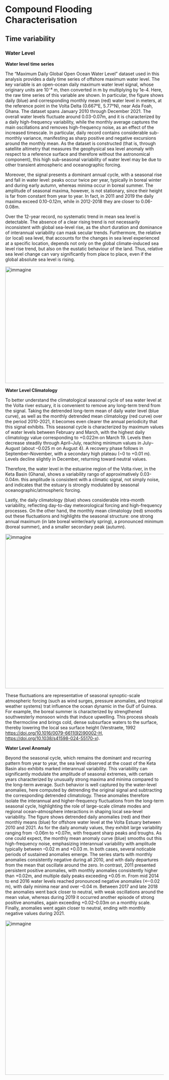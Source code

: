 # Compound Flooding Characterisation
## Time variability 

### Water Level

**Water level time series**

The “Maximum Daily Global Open Ocean Water Level” dataset used in this analysis provides a daily time series of offshore maximum water level. The key variable is an open-ocean daily maximum water level signal, whose originary units are 10⁻⁴ m, then converted in m by multiplying by 1e-4. Here, the raw time series of this variable are shown. In particular, the figure shows daily (blue) and corresponding monthly mean (red) water level in meters, at the reference point in the Volta Delta (0.667°E, 5.77°N), near Ada Foah, Ghana. The dataset spans January 2010 through December 2021. The overall water levels fluctuate around 0.03-0.07m, and it is characterized by a daily high-frequency variability, while the monthly average captures the main oscillations and removes high-frequency noise, as an effect of the increased timescale. In particular, daily record contains considerable sub-monthly variance, manifesting as sharp positive and negative excursions around the monthly mean. 
As the dataset is constructed (that is, through satellite altimetry that measures the geophysical sea level anomaly with respect to a reference surface and therefore without the astronomical component), this high sub-seasonal variability of water level may be due to other transient atmospheric and oceanographic forcing.

Moreover, the signal presents a dominant annual cycle, with a seasonal rise and fall in water level: peaks occur twice per year, typically in boreal winter and during early autumn, whereas minima occur in boreal summer. The amplitude of seasonal maxima, however, is not stationary, since their height is far from constant from year to year. In fact, in 2011 and 2019 the daily maxima exceed 0.10-0.12m, while in 2012-2018 they are closer to 0.06-0.08m. 

Over the 12-year record, no systematic trend in mean sea level is detectable. The absence of a clear rising trend is not necessarily inconsistent with global sea-level rise, as the short duration and dominance of interannual variability can mask secular trends. Furthermore, the relative (or local) sea level, that accounts for the changes in sea level experienced at a specific location, depends not only on the global climate-induced sea level rise trend, but also on the eustatic behaviour of the land. Thus, relative sea level change can vary significantly from place to place, even if the global absolute sea level is rising.

<img width="800" height="370" alt="immagine" src="https://github.com/user-attachments/assets/eff242ea-eece-42bc-bc2f-405eeea29bc8" />

**Water Level Climatology**

To better understand the climatological seasonal cycle of sea water level at the Volta river estuary, it is convenient to remove any long-term trend from the signal. Taking the detrended long-term mean of daily water level (blue curve), as well as the monthly detrended mean climatology (red curve) over the period 2010-2021, it becomes even clearer the annual periodicity that this signal exhibits. This seasonal cycle is characterized by maximum values of water levels between February and March, with the highest daily climatology value corresponding to +0.022m on March 19. Levels then decrease steadily through April–July, reaching minimum values in July–August (about –0.025 m on August 4). A recovery phase follows in September–November, with a secondary high plateau (~0 to +0.01 m). Levels decline slightly in December, returning toward neutral values.

Therefore, the water level in the estuarine region of the Volta river, in the Keta Basin (Ghana), shows a variability rango of approximatively 0.03-0.04m. this amplitude is consistent with a climatic signal, not simply noise, and indicates that the estuary is strongly modulated by seasonal oceanographic/atmospheric forcing.

Lastly, the daily climatology (blue) shows considerable intra-month variability, reflecting day-to-day meteorological forcing and high-frequency processes. On the other hand, the monthly mean climatology (red) smooths out these fluctuations and highlights the seasonal structure: one strong annual maximum (in late boreal winter/early spring), a pronounced minimum (boreal summer), and a smaller secondary peak (autumn).

<img width="700" height="490" alt="immagine" src="https://github.com/user-attachments/assets/f4fe78a6-309f-4add-b192-100f8a3fff68" />

These fluctuations are representative of seasonal synoptic-scale atmospheric forcing (such as wind surges, pressure anomalies, and tropical weather systems) trat influence the ocean dynamic in the Gulf of Guinea. For example, the boreal summer is characterized by strengthened southwesterly monsoon winds that induce upwelling. This process shoals the thermocline and brings cold, dense subsurface waters to the surface, thereby lowering the local sea surface height (Verstraete, 1992 https://doi.org/10.1016/0079-6611(92)90002-H, https://doi.org/10.1038/s41598-024-55170-x). 

**Water Level Anomaly**

Beyond the seasonal cycle, which remains the dominant and recurring pattern from year to year, the sea level observed at the coast of the Keta Basin also exhibits marked interannual variability. This variability can significantly modulate the amplitude of seasonal extremes, with certain years characterized by unusually strong maxima and minima compared to the long-term average. Such behavior is well captured by the water-level anomalies, here computed by detrending the original signal and subtracting the corresponding detrended climatology. These anomalies therefore isolate the interannual and higher-frequency fluctuations from the long-term seasonal cycle, highlighting the role of large-scale climate modes and regional ocean–atmosphere interactions in shaping local sea-level variability. The figure shows detrended daily anomalies (red) and their monthly means (blue) for offshore water level at the Volta Estuary between 2010 and 2021. As for the daily anomaly values, they exhibit large variability ranging from -0.06m to +0.07m, with frequent sharp peaks and troughs. As one could expect, the monthly mean anomaly curve (blue) smooths out this high-frequency noise, emphasizing interannual variability with amplitude typically between –0.02 m and +0.03 m. In both cases, several noticable periods of sustained anomalies emerge. The series starts with monthly anomalies consistently negative during all 2010, and with daily departures from the mean that oscillate around the zero. In contrast, 2011 presented persistent positive anomalies, with monthly anomalies consistently higher than +0.02m, and multiple daily peaks exceeding +0.05 m. From mid 2014 to end 2016 water levels reached pronounced negative anomalies (<–0.02 m), with daily minima near and over –0.04 m. Between 2017 and late 2018 the anomalies went back closer to neutral, with weak oscillations around the mean value, whereas during 2019 it occurred another episode of strong positive anomalies, again exceeding +0.02–0.03m on a monthly scale. Finally, anomalies went again closer to neutral, ending with monthly negative values during 2021.

<img width="700" height="490" alt="immagine" src="https://github.com/user-attachments/assets/9fe29daa-6ad9-43d0-bae5-e37835b4babc" />
